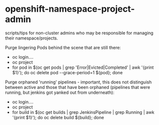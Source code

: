 # openshift-namespace-project-admin
scripts/tips for non-cluster admins who may be responsible for managing their namespace/projects.

Purge lingering Pods behind the scene that are still there:

  * oc login....
  * oc project <project>
  * for pod in $(oc get pods | grep 'Error\|Evicted\|Completed' | awk '{print $1}'); do oc delete pod --grace-period=1 ${pod}; done

Purge orphaned 'running' pipelines - important, this does not distinguish between active and those that have been orphaned (pipelines that were running, but jenkins got yanked out from underneath):

  * oc login....
  * oc project <project>
  * for build in $(oc get builds | grep JenkinsPipeline | grep Running | awk '{print $1}'); do oc delete build ${build}; done

